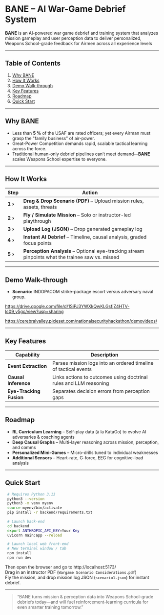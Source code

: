 # **BANE – AI War-Game Debrief System**

**BANE** is an AI-powered war game debrief and training system that analyzes mission gameplay and user perception data to deliver personalized, Weapons School-grade feedback for Airmen across all experience levels

---

## Table of Contents
1. [Why BANE](#why-bane)
2. [How It Works](#how-it-works)
3. [Demo Walk-through](#demo-walk-through)
4. [Key Features](#key-features)
5. [Roadmap](#roadmap)
6. [Quick Start](#quick-start)

---

## Why BANE
* Less than **5 %** of the USAF are rated officers; yet every Airman must grasp the "family business" of air-power.
* Great-Power Competition demands rapid, scalable tactical learning across the force.
* Traditional human-only debrief pipelines can’t meet demand—**BANE** scales Weapons School expertise to everyone.

---

## How It Works
| Step | Action |
|------|--------|
| **1  ›** | **Drag & Drop Scenario (PDF)** – Upload mission rules, assets, threats |
| **2  ›** | **Fly / Simulate Mission** – Solo or instructor-led playthrough |
| **3  ›** | **Upload Log (JSON)** – Drop generated gameplay log |
| **4  ›** | **Instant AI Debrief** – Timeline, causal analysis, graded focus points |
| **5  ›** | **Perception Analysis** – Optional eye-tracking stream pinpoints what the trainee saw vs. missed |

---

## Demo Walk-through
* **Scenario:** INDOPACOM strike-package escort versus adversary naval group.

 https://drive.google.com/file/d/1SiPJ3YWXkQwKLGsfjZ4HTV-lc09_y5gc/view?usp=sharing

 https://cerebralvalley.pixieset.com/nationalsecurityhackathon/demovideos/

---

## Key Features
| Capability | Description |
|------------|-------------|
| **Event Extraction** | Parses mission logs into an ordered timeline of tactical events |
| **Causal Inference** | Links actions to outcomes using doctrinal rules and LLM reasoning |
| **Eye-Tracking Fusion** | Separates decision errors from perception gaps |

---

## Roadmap
- **RL Curriculum Learning** – Self-play data (à la KataGo) to evolve AI adversaries & coaching agents
- **Deep Causal Graphs** – Multi-layer reasoning across mission, perception, and comms
- **Personalized Mini-Games** – Micro-drills tuned to individual weaknesses
- **Additional Sensors** – Heart-rate, G-force, EEG for cognitive-load analysis

---

## Quick Start
```bash
 # Requires Python 3.13
 python3 --version
 python3 -m venv myenv
 source myenv/bin/activate
 pip install -r backend/requirements.txt
 
 # Launch back-end
 cd backend
 export ANTHROPIC_API_KEY=Your Key
 uvicorn main:app --reload

 # Launch local web front-end
 # New terminal window / tab
 npm install
 npm run dev
```

Then open the browser and go to http://localhost:5173/   
Drag in an instructor PDF (`Wargame Scenario Considerations.pdf`)    
Fly the mission, and drop mission log JSON (`scenario1.json`) for instant debrief.

---

> “BANE turns mission & perception data into Weapons School-grade debriefs today—and will fuel reinforcement-learning curricula for even smarter training tomorrow.”
